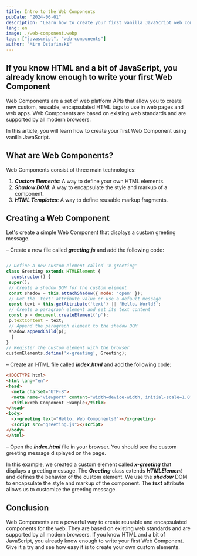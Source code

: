 ```yaml
---
title: Intro to the Web Components
pubDate: "2024-06-01"
description: "Learn how to create your first vanilla JavaScript web component."
lang: en
image: ./web-component.webp
tags: ["javascript", "web-components"]
author: "Miro Ostafinski"
---
```


## If you know HTML and a bit of JavaScript, you already know enough to write your first Web Component

Web Components are a set of web platform APIs that allow you to create new custom, reusable, encapsulated HTML tags to use in web pages and web apps. Web Components are based on existing web standards and are supported by all modern browsers.

In this article, you will learn how to create your first Web Component using vanilla JavaScript.

## What are Web Components?

Web Components consist of three main technologies:

1. **_Custom Elements_**: A way to define your own HTML elements.
2. **_Shadow DOM_**: A way to encapsulate the style and markup of a component.
3. **_HTML Templates_**: A way to define reusable markup fragments.

## Creating a Web Component

Let's create a simple Web Component that displays a custom greeting message.

– Create a new file called **_greeting.js_** and add the following code:

```javascript

// Define a new custom element called 'x-greeting'
class Greeting extends HTMLElement {
  constructor() {
 super();
 // Create a shadow DOM for the custom element
 const shadow = this.attachShadow({ mode: 'open' });
 // Get the 'text' attribute value or use a default message
 const text = this.getAttribute('text') || 'Hello, World!';
 // Create a paragraph element and set its text content
 const p = document.createElement('p');
 p.textContent = text;
 // Append the paragraph element to the shadow DOM
 shadow.appendChild(p);
  }
}
// Register the custom element with the browser
customElements.define('x-greeting', Greeting);
```

– Create an HTML file called **_index.html_** and add the following code:

```html
<!DOCTYPE html>
<html lang="en">
<head>
  <meta charset="UTF-8">
  <meta name="viewport" content="width=device-width, initial-scale=1.0">
  <title>Web Component Example</title>
</head>
<body>
  <x-greeting text="Hello, Web Components!"></x-greeting>
  <script src="greeting.js"></script>
</body>
</html>
```

– Open the **_index.html_** file in your browser. You should see the custom greeting message displayed on the page.

In this example, we created a custom element called **_x-greeting_** that displays a greeting message. The **_Greeting_** class extends **_HTMLElement_** and defines the behavior of the custom element. We use the **_shadow_** DOM to encapsulate the style and markup of the component. The **_text_** attribute allows us to customize the greeting message.

## Conclusion

Web Components are a powerful way to create reusable and encapsulated components for the web. They are based on existing web standards and are supported by all modern browsers. If you know HTML and a bit of JavaScript, you already know enough to write your first Web Component. Give it a try and see how easy it is to create your own custom elements.
